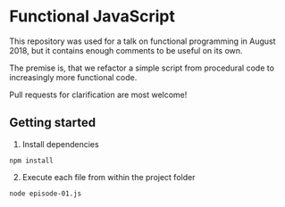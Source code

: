 # Functional JavaScript

This repository was used for a talk on functional programming in August 2018, but it contains enough comments to be useful on its own.

The premise is, that we refactor a simple script from procedural code to increasingly more functional code.

Pull requests for clarification are most welcome!

## Getting started

1.  Install dependencies

```
npm install
```

2.  Execute each file from within the project folder

```
node episode-01.js
```
